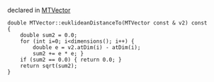 
declared in [MTVector](MTVector.hpp.md)

~~~ { .cpp }
double MTVector::euklideanDistanceTo(MTVector const & v2) const
{
	double sum2 = 0.0;
	for (int i=0; i<dimensions(); i++) {
		double e = v2.atDim(i) - atDim(i);
		sum2 += e * e; }
	if (sum2 == 0.0) { return 0.0; }
	return sqrt(sum2);
}
~~~

